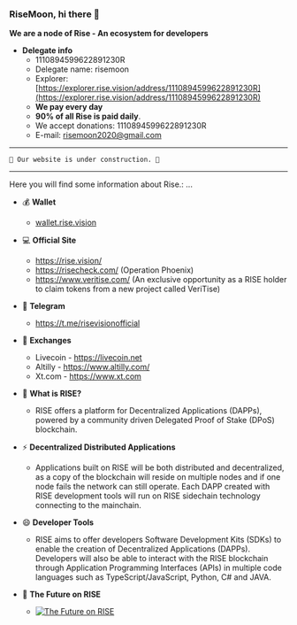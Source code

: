 ### RiseMoon, hi there 👋
**We are a node of Rise - An ecosystem for developers**

- **Delegate info**
  - 1110894599622891230R
  - Delegate name: risemoon
  - Explorer: [https://explorer.rise.vision/address/1110894599622891230R](https://explorer.rise.vision/address/1110894599622891230R)
  - **We pay every day**
  - **90% of all Rise is paid daily**.
  - We accept donations: 1110894599622891230R
  - E-mail: [risemoon2020@gmail.com](risemoon2020@gmail.com)
  
---

```
🚧 Our website is under construction. 🚧 
```
---
Here you will find some information about Rise.:
 ...
- 💰 **Wallet**
  - [wallet.rise.vision](https://wallet.rise.vision/)
  
- 💻 **Official Site**
  - https://rise.vision/
  - https://risecheck.com/ (Operation Phoenix)
  - https://www.veritise.com/ (An exclusive opportunity as a RISE holder to claim tokens from a new project called VeriTise)
  
- 📣 **Telegram**
  - https://t.me/risevisionofficial
  
- 💱 **Exchanges**
  - Livecoin - https://livecoin.net 
  - Altilly - https://www.altilly.com/
  - Xt.com - https://www.xt.com 

- 💬 **What is RISE?**
  - RISE offers a platform for Decentralized Applications (DAPPs), powered by a community driven Delegated Proof of Stake (DPoS) blockchain.

- ⚡ **Decentralized Distributed Applications**
  - Applications built on RISE will be both distributed and decentralized, as a copy of the blockchain will reside on multiple nodes and if one node fails the network can still operate. Each DAPP created with RISE development tools will run on RISE sidechain technology connecting to the mainchain.

- 😄 **Developer Tools**
  - RISE aims to offer developers Software Development Kits (SDKs) to enable the creation of Decentralized Applications (DAPPs). Developers will also be able to interact with the RISE blockchain through Application Programming Interfaces (APIs) in multiple code languages such as TypeScript/JavaScript, Python, C# and JAVA.

- 🌠 **The Future on RISE**
   - [![The Future on RISE](http://img.youtube.com/vi/wZ2vIGl_gCM/0.jpg)](http://www.youtube.com/watch?v=wZ2vIGl_gCM)
